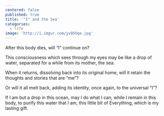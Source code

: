 ```yaml
---
centered: false
published: true
title: '"I" and the Sea'
categories:
  - life
image: 'http://i.imgur.com/yvQ5Uge.jpg'
---
```

After this body dies,
will “I” continue on?

This consciousness
which sees through my eyes
may be like a drop of water,
separated for a while
from its mother,
the sea.

When it returns,
dissolving back
into its original home,
will it retain 
the thoughts and stories
that are “me”?

Or will it all melt back,
adding its identity,
once again,
to the universal “I”?

If I am but a drop
in this ocean,
may I do what I can,
while I remain in this body,
to purify this water that I am,
this little bit 
of Everything,
which is 
my lasting gift.
